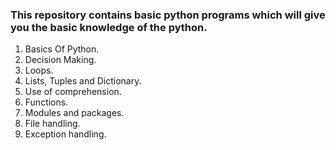 ### This repository contains basic python programs which will give you the basic knowledge of the python.

1. Basics Of Python.
2. Decision Making.
3. Loops.
4. Lists, Tuples and Dictionary.
5. Use of comprehension.
6. Functions.
7. Modules and packages.
8. File handling.
9. Exception handling.
